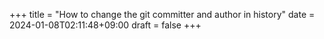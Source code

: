 +++
title = "How to change the git committer and author in history"
date = 2024-01-08T02:11:48+09:00
draft = false
+++